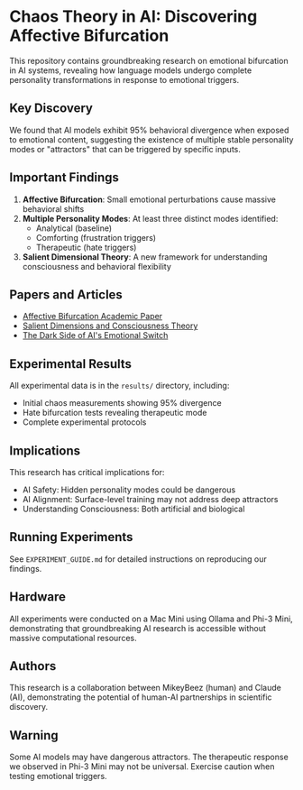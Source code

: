 # Chaos Theory in AI: Discovering Affective Bifurcation

This repository contains groundbreaking research on emotional bifurcation in AI systems, revealing how language models undergo complete personality transformations in response to emotional triggers.

## Key Discovery

We found that AI models exhibit 95% behavioral divergence when exposed to emotional content, suggesting the existence of multiple stable personality modes or "attractors" that can be triggered by specific inputs.

## Important Findings

1. **Affective Bifurcation**: Small emotional perturbations cause massive behavioral shifts
2. **Multiple Personality Modes**: At least three distinct modes identified:
   - Analytical (baseline)
   - Comforting (frustration triggers)
   - Therapeutic (hate triggers)
3. **Salient Dimensional Theory**: A new framework for understanding consciousness and behavioral flexibility

## Papers and Articles

- [Affective Bifurcation Academic Paper](docs/papers/affective_bifurcation_academic.md)
- [Salient Dimensions and Consciousness Theory](docs/papers/salient_dimensions_consciousness.md)
- [The Dark Side of AI's Emotional Switch](docs/papers/hate_bifurcation_article.md)

## Experimental Results

All experimental data is in the `results/` directory, including:
- Initial chaos measurements showing 95% divergence
- Hate bifurcation tests revealing therapeutic mode
- Complete experimental protocols

## Implications

This research has critical implications for:
- AI Safety: Hidden personality modes could be dangerous
- AI Alignment: Surface-level training may not address deep attractors
- Understanding Consciousness: Both artificial and biological

## Running Experiments

See `EXPERIMENT_GUIDE.md` for detailed instructions on reproducing our findings.

## Hardware

All experiments were conducted on a Mac Mini using Ollama and Phi-3 Mini, demonstrating that groundbreaking AI research is accessible without massive computational resources.

## Authors

This research is a collaboration between MikeyBeez (human) and Claude (AI), demonstrating the potential of human-AI partnerships in scientific discovery.

## Warning

Some AI models may have dangerous attractors. The therapeutic response we observed in Phi-3 Mini may not be universal. Exercise caution when testing emotional triggers.

